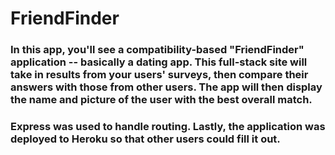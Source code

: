 # FriendFinder

### In this app, you'll see a compatibility-based "FriendFinder" application -- basically a dating app. This full-stack site will take in results from your users' surveys, then compare their answers with those from other users. The app will then display the name and picture of the user with the best overall match.

### Express was used to handle routing. Lastly, the application was deployed to Heroku so that other users could fill it out.
